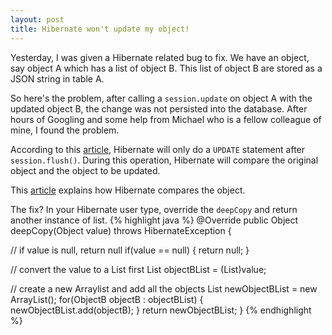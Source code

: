 ```yaml
---
layout: post
title: Hibernate won't update my object!
---
```


Yesterday, I was given a Hibernate related bug to fix. 
We have an object, say object A which has a list of object B. 
This list of object B are stored as a JSON string in table A.

So here's the problem, after calling a `session.update` on object A with the updated object B,
the change was not persisted into the database.
After hours of Googling and some help from Michael who is a fellow colleague of mine, I found the problem.

According to this <a href="http://stackoverflow.com/questions/4293768/does-hibernate-update-an-entity-that-has-not-changed">article</a>,
Hibernate will only do a `UPDATE` statement after `session.flush()`.
During this operation, Hibernate will compare the original object and the object to be updated.

This <a href="http://blog.xebia.com/2009/11/09/understanding-and-writing-hibernate-user-types/">article</a> explains
how Hibernate compares the object.

The fix? In your Hibernate user type, override the `deepCopy` and return another instance of list.
{% highlight java %}
@Override
public Object deepCopy(Object value) throws HibernateException
{

  // if value is null, return null
  if(value == null)
  {
    return null;
  }

  // convert the value to a List first
  List<ObjectB> objectBList = (List<ObjectB>)value;

  // create a new Arraylist and add all the objects
  List<ObjectB> newObjectBList = new ArrayList<ObjectB>();
  for(ObjectB objectB : objectBList)
  {
    newObjectBList.add(objectB);
  }
  return newObjectBList;
}
{% endhighlight %}
